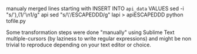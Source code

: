 manualy merged lines starting with INSERT INTO `api_data` VALUES
sed -i "s/'),(1/'\n1/g" api
sed "s/\\\'/ESCAPEDDD/g" lapi > apiESCAPEDDD
python tofile.py

Some transformation steps were done "manually" using Sublime Text multiple-cursors (by laziness to write regular expressions) and might be non trivial to reproduce depending on your text editor or choice.
